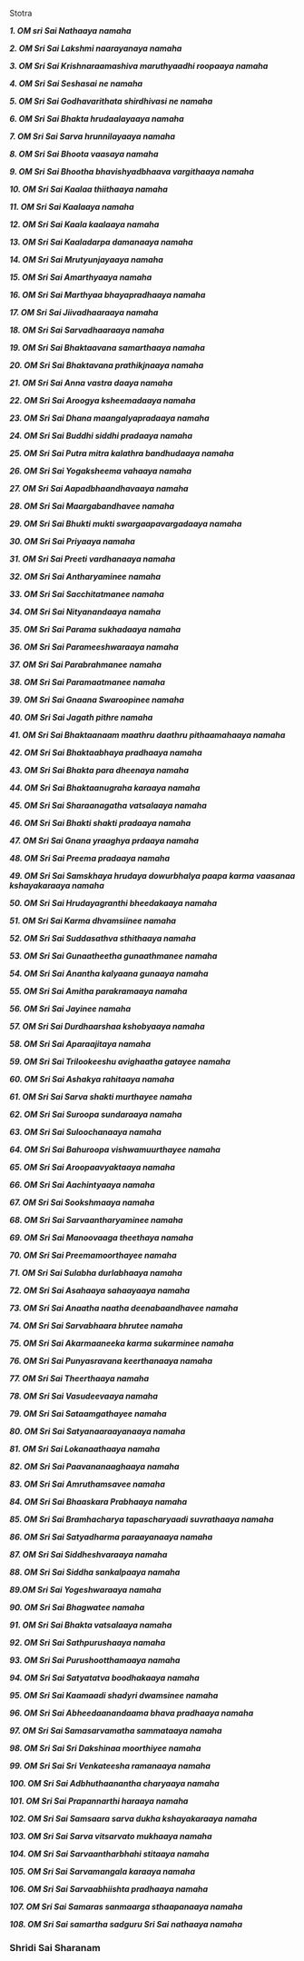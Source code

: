 <!--  -->

Stotra


_**1. OM sri Sai Nathaaya namaha**_

_**2. OM Sri Sai Lakshmi naarayanaya namaha**_

_**3. OM Sri Sai Krishnaraamashiva maruthyaadhi roopaaya namaha**_

_**4. OM Sri Sai Seshasai ne namaha**_

_**5. OM Sri Sai Godhavarithata shirdhivasi ne namaha**_

_**6. OM Sri Sai Bhakta hrudaalayaaya namaha**_

_**7. OM Sri Sai Sarva hrunnilayaaya namaha**_

_**8. OM Sri Sai Bhoota vaasaya namaha**_

_**9. OM Sri Sai Bhootha bhavishyadbhaava vargithaaya namaha**_

_**10. OM Sri Sai Kaalaa thiithaaya namaha**_

_**11. OM Sri Sai Kaalaaya namaha**_

_**12. OM Sri Sai Kaala kaalaaya namaha**_

_**13. OM Sri Sai Kaaladarpa damanaaya namaha**_

_**14. OM Sri Sai Mrutyunjayaaya namaha**_

_**15. OM Sri Sai Amarthyaaya namaha**_

_**16. OM Sri Sai Marthyaa bhayapradhaaya namaha**_

_**17. OM Sri Sai Jiivadhaaraaya namaha**_

_**18. OM Sri Sai Sarvadhaaraaya namaha**_

_**19. OM Sri Sai Bhaktaavana samarthaaya namaha**_

_**20. OM Sri Sai Bhaktavana prathikjnaaya namaha**_

_**21. OM Sri Sai Anna vastra daaya namaha**_

_**22. OM Sri Sai Aroogya ksheemadaaya namaha**_

_**23. OM Sri Sai Dhana maangalyapradaaya namaha**_

_**24. OM Sri Sai Buddhi siddhi pradaaya namaha**_

_**25. OM Sri Sai Putra mitra kalathra bandhudaaya namaha**_

_**26. OM Sri Sai Yogaksheema vahaaya namaha**_

_**27. OM Sri Sai Aapadbhaandhavaaya namaha**_

_**28. OM Sri Sai Maargabandhavee namaha**_

_**29. OM Sri Sai Bhukti mukti swargaapavargadaaya namaha**_

_**30. OM Sri Sai Priyaaya namaha**_

_**31. OM Sri Sai Preeti vardhanaaya namaha**_

_**32. OM Sri Sai Antharyaminee namaha**_

_**33. OM Sri Sai Sacchitatmanee namaha**_

_**34. OM Sri Sai Nityanandaaya namaha**_

_**35. OM Sri Sai Parama sukhadaaya namaha**_

_**36. OM Sri Sai Parameeshwaraaya namaha**_

_**37. OM Sri Sai Parabrahmanee namaha**_

_**38. OM Sri Sai Paramaatmanee namaha**_

_**39. OM Sri Sai Gnaana Swaroopinee namaha**_

_**40. OM Sri Sai Jagath pithre namaha**_

_**41. OM Sri Sai Bhaktaanaam maathru daathru pithaamahaaya namaha**_

_**42. OM Sri Sai Bhaktaabhaya pradhaaya namaha**_

_**43. OM Sri Sai Bhakta para dheenaya namaha**_

_**44. OM Sri Sai Bhaktaanugraha karaaya namaha**_

_**45. OM Sri Sai Sharaanagatha vatsalaaya namaha**_

_**46. OM Sri Sai Bhakti shakti pradaaya namaha**_

_**47. OM Sri Sai Gnana yraaghya prdaaya namaha**_

_**48. OM Sri Sai Preema pradaaya namaha**_

_**49. OM Sri Sai Samskhaya hrudaya dowurbhalya paapa karma vaasanaa kshayakaraaya namaha**_

_**50. OM Sri Sai Hrudayagranthi bheedakaaya namaha**_

_**51. OM Sri Sai Karma dhvamsiinee namaha**_

_**52. OM Sri Sai Suddasathva sthithaaya namaha**_

_**53. OM Sri Sai Gunaatheetha gunaathmanee namaha**_

_**54. OM Sri Sai Anantha kalyaana gunaaya namaha**_

_**55. OM Sri Sai Amitha parakramaaya namaha**_

_**56. OM Sri Sai Jayinee namaha**_

_**57. OM Sri Sai Durdhaarshaa kshobyaaya namaha**_

_**58. OM Sri Sai Aparaajitaya namaha**_

_**59. OM Sri Sai Trilookeeshu avighaatha gatayee namaha**_

_**60. OM Sri Sai Ashakya rahitaaya namaha**_

_**61. OM Sri Sai Sarva shakti murthayee namaha**_

_**62. OM Sri Sai Suroopa sundaraaya namaha**_

_**63. OM Sri Sai Suloochanaaya namaha**_

_**64. OM Sri Sai Bahuroopa vishwamuurthayee namaha**_

_**65. OM Sri Sai Aroopaavyaktaaya namaha**_

_**66. OM Sri Sai Aachintyaaya namaha**_

_**67. OM Sri Sai Sookshmaaya namaha**_

_**68. OM Sri Sai Sarvaantharyaminee namaha**_

_**69. OM Sri Sai Manoovaaga theethaya namaha**_

_**70. OM Sri Sai Preemamoorthayee namaha**_

_**71. OM Sri Sai Sulabha durlabhaaya namaha**_

_**72. OM Sri Sai Asahaaya sahaayaaya namaha**_

_**73. OM Sri Sai Anaatha naatha deenabaandhavee namaha**_

_**74. OM Sri Sai Sarvabhaara bhrutee namaha**_

_**75. OM Sri Sai Akarmaaneeka karma sukarminee namaha**_

_**76. OM Sri Sai Punyasravana keerthanaaya namaha**_

_**77. OM Sri Sai Theerthaaya namaha**_

_**78. OM Sri Sai Vasudeevaaya namaha**_

_**79. OM Sri Sai Sataamgathayee namaha**_

_**80. OM Sri Sai Satyanaaraayanaaya namaha**_

_**81. OM Sri Sai Lokanaathaaya namaha**_

_**82. OM Sri Sai Paavananaaghaaya namaha**_

_**83. OM Sri Sai Amruthamsavee namaha**_

_**84. OM Sri Sai Bhaaskara Prabhaaya namaha**_

_**85. OM Sri Sai Bramhacharya tapascharyaadi suvrathaaya namaha**_

_**86. OM Sri Sai Satyadharma paraayanaaya namaha**_

_**87. OM Sri Sai Siddheshvaraaya namaha**_

_**88. OM Sri Sai Siddha sankalpaaya namaha**_

_**89.OM Sri Sai Yogeshwaraaya namaha**_

_**90. OM Sri Sai Bhagwatee namaha**_

_**91. OM Sri Sai Bhakta vatsalaaya namaha**_

_**92. OM Sri Sai Sathpurushaaya namaha**_

_**93. OM Sri Sai Purushootthamaaya namaha**_

_**94. OM Sri Sai Satyatatva boodhakaaya namaha**_

_**95. OM Sri Sai Kaamaadi shadyri dwamsinee namaha**_

_**96. OM Sri Sai Abheedaanandaama bhava pradhaaya namaha**_

_**97. OM Sri Sai Samasarvamatha sammataaya namaha**_

_**98. OM Sri Sai Sri Dakshinaa moorthiyee namaha**_

_**99. OM Sri Sai Sri Venkateesha ramanaaya namaha**_

_**100. OM Sri Sai Adbhuthaanantha charyaaya namaha**_

_**101. OM Sri Sai Prapannarthi haraaya namaha**_

_**102. OM Sri Sai Samsaara sarva dukha kshayakaraaya namaha**_

_**103. OM Sri Sai Sarva vitsarvato mukhaaya namaha**_

_**104. OM Sri Sai Sarvaantharbhahi stitaaya namaha**_

_**105. OM Sri Sai Sarvamangala karaaya namaha**_

_**106. OM Sri Sai Sarvaabhiishta pradhaaya namaha**_

_**107. OM Sri Sai Samaras sanmaarga sthaapanaaya namaha**_

_**108. OM Sri Sai samartha sadguru Sri Sai nathaaya namaha**_

### Shridi Sai Sharanam
